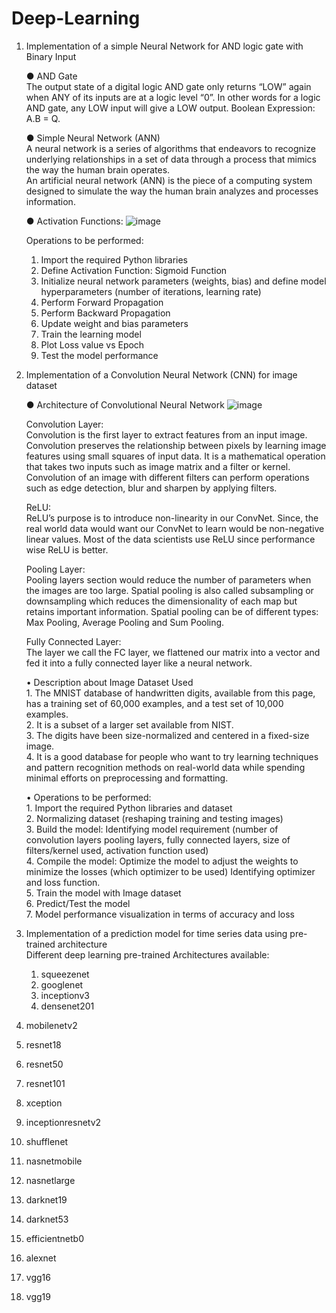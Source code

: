 # Deep-Learning

1. Implementation of a simple Neural Network for AND logic gate with Binary Input
   
    ●  AND Gate<br> 
       The output state of a digital logic AND gate only returns “LOW” again when ANY of its inputs are at a logic level “0”. 
       In other words for a logic AND gate, any LOW input will give a LOW output. Boolean Expression: A.B = Q. 
  
  
    ● Simple Neural Network (ANN) <br>
      A neural network is a series of algorithms that endeavors to recognize underlying relationships in a set of data through a process that mimics the way the human brain       operates.    
      An artificial neural network (ANN) is the piece of a computing system designed to simulate the way the human brain analyzes and processes information. 
   
    ● Activation Functions:
    ![image](https://user-images.githubusercontent.com/55191928/146051765-1d2d5559-5da3-4e10-98ac-88880e07df6c.png)

  
  
    Operations to be performed: 
      1) Import the required Python libraries 
      2) Define Activation Function: Sigmoid Function 
      3) Initialize neural network parameters (weights, bias) and define model hyperparameters (number of iterations, learning rate) 
      4) Perform Forward Propagation 
      5) Perform Backward Propagation 
      6) Update weight and bias parameters 
      7) Train the learning model 
      8) Plot Loss value vs Epoch 
      9) Test the model performance


2. Implementation of a Convolution Neural Network (CNN) for image dataset

    ● Architecture of Convolutional Neural Network
    ![image](https://user-images.githubusercontent.com/55191928/146385214-c1af78b8-42ee-43a5-a25b-642feb03d784.png)

      Convolution Layer: <br>
      Convolution is the first layer to extract features from an input image. Convolution preserves the relationship between pixels by learning image features using small    squares of input data. It is a mathematical operation that takes two inputs such as image matrix and a filter or kernel. Convolution of an image with different filters can perform operations such as edge detection, blur and sharpen by applying filters.

      ReLU: <br>
      ReLU’s purpose is to introduce non-linearity in our ConvNet. Since, the real world data would want our ConvNet to learn would be non-negative linear values. Most of the data scientists use ReLU since performance wise ReLU is better.
      
      Pooling Layer: <br>
      Pooling layers section would reduce the number of parameters when the images are too large. Spatial pooling is also called subsampling or downsampling which reduces the dimensionality of each map but retains important information. Spatial pooling can be of different types: Max Pooling, Average Pooling and Sum Pooling.

      Fully Connected Layer: <br>
      The layer we call the FC layer, we flattened our matrix into a vector and fed it into a fully connected layer like a neural network.
      
      
     • Description about Image Dataset Used <br>
         1. The MNIST database of handwritten digits, available from this page, has a training set of 60,000 examples, and a test set of 10,000 examples. <br>
         2. It is a subset of a larger set available from NIST. <br>
         3. The digits have been size-normalized and centered in a fixed-size image. <br>
         4. It is a good database for people who want to try learning techniques and pattern recognition methods on real-world data while spending minimal efforts on preprocessing and formatting. <br>

     • Operations to be performed: <br>
         1. Import the required Python libraries and dataset <br>
         2. Normalizing dataset (reshaping training and testing images) <br>
         3. Build the model: Identifying model requirement (number of convolution layers pooling layers, fully connected layers, size of filters/kernel used, activation function used) <br>
         4. Compile the model: Optimize the model to adjust the weights to minimize the losses (which optimizer to be used) Identifying optimizer and loss function. <br>
         5. Train the model with Image dataset <br>
         6. Predict/Test the model <br>
         7. Model performance visualization in terms of accuracy and loss <br>
          
 
 3. Implementation of a prediction model for time series data using pre-trained architecture <br>
      Different deep learning pre-trained Architectures available:
      1. squeezenet<br>
      2. googlenet<br>
      3. inceptionv3<br>
      4. densenet201<br>
5. mobilenetv2
6. resnet18
7. resnet50
8. resnet101
9. xception
10. inceptionresnetv2
11. shufflenet
12. nasnetmobile
13. nasnetlarge
14. darknet19
15. darknet53
16. efficientnetb0
17. alexnet
18. vgg16
19. vgg19
